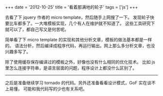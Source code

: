 +++
date = '2012-10-25'
title = '看着那满地的轮子'
tags = ['js']
+++

去看了下 jquery 作者的 micro template，然后随手上网搜了一下。
发现轮子快要比车都多了。一大堆模板实现，几个有人在维护就不知道了。
这些工具研究下就可以了，都自己写又是何苦呢。

简单看了下 micro template 的实现和其他分析文章，模板的做法基本都是一样的。
语法分析，然后编译成程序代码，再运行输出。网上那么多分析文章，也没兴趣多写了。

除了使用缓存保存编译过的模板之外，好像也没有什么相同的优化技术。
比如 js 里怎么连接字符串，是语言层面的问题，程序设计上都没什么区别了。

------

之后是准备继续学习 tornado 的代码。另外还准备看看设计模式，GoF 实在谈不上易懂，
可能和我代码写的少也有关系吧。
